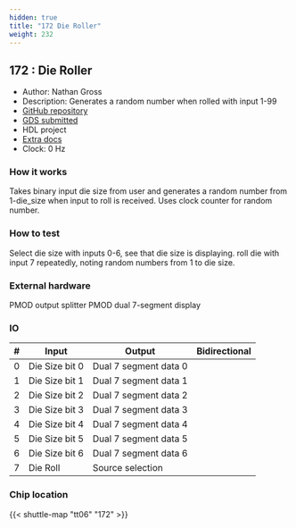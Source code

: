 ```yaml
---
hidden: true
title: "172 Die Roller"
weight: 232
---
```


## 172 : Die Roller

* Author: Nathan Gross
* Description: Generates a random number when rolled with input 1-99
* [GitHub repository](https://github.com/nathangross1/tt06-verilog-template)
* [GDS submitted](https://github.com/nathangross1/tt06-verilog-template/actions/runs/8207055176)
* HDL project
* [Extra docs]()
* Clock: 0 Hz

<!---

This file is used to generate your project datasheet. Please fill in the information below and delete any unused
sections.

You can also include images in this folder and reference them in the markdown. Each image must be less than
512 kb in size, and the combined size of all images must be less than 1 MB.
-->


### How it works

Takes binary input die size from user and generates a random number from 1-die_size when input to roll is received. Uses clock counter for random number.

### How to test

Select die size with inputs 0-6, see that die size is displaying. roll die with input 7 repeatedly, noting random numbers from 1 to die size.

### External hardware

PMOD output splitter
PMOD dual 7-segment display


### IO

| #             | Input    | Output   | Bidirectional   |
| ------------- | -------- | -------- | --------------- |
| 0 | Die Size bit 0  | Dual 7 segment data 0  |      |
| 1 | Die Size bit 1  | Dual 7 segment data 1  |      |
| 2 | Die Size bit 2  | Dual 7 segment data 2  |      |
| 3 | Die Size bit 3  | Dual 7 segment data 3  |      |
| 4 | Die Size bit 4  | Dual 7 segment data 4  |      |
| 5 | Die Size bit 5  | Dual 7 segment data 5  |      |
| 6 | Die Size bit 6  | Dual 7 segment data 6  |      |
| 7 | Die Roll  | Source selection  |      |


### Chip location

{{< shuttle-map "tt06" "172" >}}
